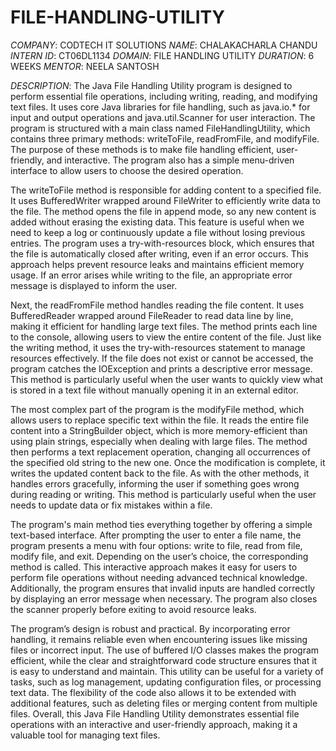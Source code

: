 # FILE-HANDLING-UTILITY
*COMPANY*: CODTECH IT SOLUTIONS
*NAME*: CHALAKACHARLA CHANDU
*INTERN ID*: CT06DL1134
*DOMAIN*: FILE HANDLING UTILITY
*DURATION*: 6 WEEKS
*MENTOR*: NEELA SANTOSH

*DESCRIPTION*:
        The Java File Handling Utility program is designed to perform essential file operations, including writing, reading, and modifying text files. It uses core Java libraries for file handling, such as java.io.* for input and output operations and java.util.Scanner for user interaction. The program is structured with a main class named FileHandlingUtility, which contains three primary methods: writeToFile, readFromFile, and modifyFile. The purpose of these methods is to make file handling efficient, user-friendly, and interactive. The program also has a simple menu-driven interface to allow users to choose the desired operation.

The writeToFile method is responsible for adding content to a specified file. It uses BufferedWriter wrapped around FileWriter to efficiently write data to the file. The method opens the file in append mode, so any new content is added without erasing the existing data. This feature is useful when we need to keep a log or continuously update a file without losing previous entries. The program uses a try-with-resources block, which ensures that the file is automatically closed after writing, even if an error occurs. This approach helps prevent resource leaks and maintains efficient memory usage. If an error arises while writing to the file, an appropriate error message is displayed to inform the user.

Next, the readFromFile method handles reading the file content. It uses BufferedReader wrapped around FileReader to read data line by line, making it efficient for handling large text files. The method prints each line to the console, allowing users to view the entire content of the file. Just like the writing method, it uses the try-with-resources statement to manage resources effectively. If the file does not exist or cannot be accessed, the program catches the IOException and prints a descriptive error message. This method is particularly useful when the user wants to quickly view what is stored in a text file without manually opening it in an external editor.

The most complex part of the program is the modifyFile method, which allows users to replace specific text within the file. It reads the entire file content into a StringBuilder object, which is more memory-efficient than using plain strings, especially when dealing with large files. The method then performs a text replacement operation, changing all occurrences of the specified old string to the new one. Once the modification is complete, it writes the updated content back to the file. As with the other methods, it handles errors gracefully, informing the user if something goes wrong during reading or writing. This method is particularly useful when the user needs to update data or fix mistakes within a file.

The program's main method ties everything together by offering a simple text-based interface. After prompting the user to enter a file name, the program presents a menu with four options: write to file, read from file, modify file, and exit. Depending on the user’s choice, the corresponding method is called. This interactive approach makes it easy for users to perform file operations without needing advanced technical knowledge. Additionally, the program ensures that invalid inputs are handled correctly by displaying an error message when necessary. The program also closes the scanner properly before exiting to avoid resource leaks.

The program’s design is robust and practical. By incorporating error handling, it remains reliable even when encountering issues like missing files or incorrect input. The use of buffered I/O classes makes the program efficient, while the clear and straightforward code structure ensures that it is easy to understand and maintain. This utility can be useful for a variety of tasks, such as log management, updating configuration files, or processing text data. The flexibility of the code also allows it to be extended with additional features, such as deleting files or merging content from multiple files. Overall, this Java File Handling Utility demonstrates essential file operations with an interactive and user-friendly approach, making it a valuable tool for managing text files.
